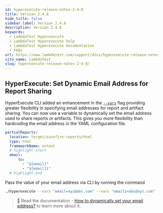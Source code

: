 ```yaml
---
id: hyperexecute-release-notes-2-4-8
title: Version 2.4.8
hide_title: false
sidebar_label: Version 2.4.8
description: Version 2.4.8
keywords:
  - LambdaTest Hyperexecute
  - LambdaTest Hyperexecute help
  - LambdaTest Hyperexecute documentation
  - FAQs
url: https://www.lambdatest.com/support/docs/hyperexecute-release-notes-2-4-8/
site_name: LambdaTest
slug: hyperexecute-release-notes-2-4-8/
---
```


<script type="application/ld+json"
      dangerouslySetInnerHTML={{ __html: JSON.stringify({
       "@context": "https://schema.org",
        "@type": "BreadcrumbList",
        "itemListElement": [{
          "@type": "ListItem",
          "position": 1,
          "name": "Home",
          "item": "https://www.lambdatest.com"
        },{
          "@type": "ListItem",
          "position": 2,
          "name": "Support",
          "item": "https://www.lambdatest.com/support/docs/"
        },{
          "@type": "ListItem",
          "position": 3,
          "name": "Version",
          "item": "https://www.lambdatest.com/support/docs/hyperexecute-release-notes-2-4-7/"
        }]
      })
    }}
></script>

## HyperExecute: Set Dynamic Email Address for Report Sharing 
HyperExecute CLI added an enhancement in the [`--vars`](/support/docs/hyperexecute-cli-run-tests-on-hyperexecute-grid/#--vars) flag providing greater flexibility in specifying email addresses for report and artifact sharing. You can now use a variable to dynamically set the email address used to share reports or artifacts. This gives you more flexibility than hardcoding the email address in the YAML configuration file.

```yaml title="hyperexecute.yaml"
partialReports:
  location: target/surefire-reports/html
  type: html
  frameworkName: extent
  # highlight-start
  email:
      to:
        - "${email}"
        - "${email1}"
  # highlight-end
```

Pass the value of your email address via CLI by running the command

```bash
./hyperexecute --vars "email=xyz@abc.com" --vars "email1=abc@xyz.com"
```

> 📕 Read the documentation - [How to dynamically set your email address?](/support/docs/hyperexecute-email-reports/#how-to-dynamically-set-your-email-address) to learn more about it.